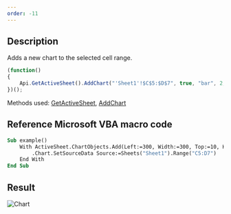 ```yaml
---
order: -11
---
```



## Description

Adds a new chart to the selected cell range.

``` javascript
(function()
{
    Api.GetActiveSheet().AddChart("'Sheet1'!$C$5:$D$7", true, "bar", 2, 105 * 36000, 105 * 36000, 0, 0, 9, 0);
})();
```

Methods used: [GetActiveSheet](/officeapi/spreadsheetapi/api/getactivesheet), [AddChart](/officeapi/spreadsheetapi/apiworksheet/addchart)

## Reference Microsoft VBA macro code

``` vb
Sub example()
    With ActiveSheet.ChartObjects.Add(Left:=300, Width:=300, Top:=10, Height:=300)
        .Chart.SetSourceData Source:=Sheets("Sheet1").Range("C5:D7")
    End With
End Sub
```

## Result

![Chart](/assets/images/plugins/add_chart.png)

